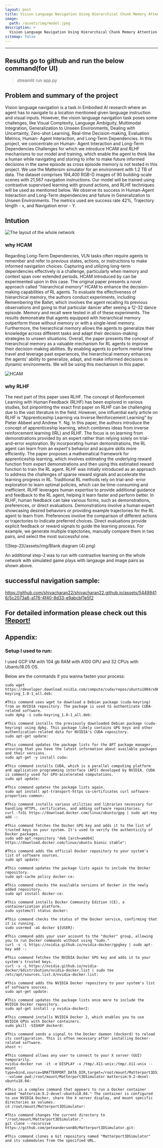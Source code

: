 ```yaml
---
layout: post
title: Vision Language Navigation Using Hierarchical Chunk Memory Attention and Reinforcement Learning with Human Feedback
image: 
  path: /assets/img/model.jpeg
description: >
  Vision Language Navigation Using Hierarchical Chunk Memory Attention and Reinforcement Learning with Human Feedback
sitemap: false
---
```

---

## Results go to github and run the below command(for UI)
> streamlit run app.py

## Problem and summary of the project

Vision language navigation is a task in Embodied AI research where an agent has to navigate to a location mentioned given language instruction and visual inputs. However, the vision language navigation task poses some challenges, like Visual Complexity, Language Ambiguity, Multimodal Integration, Generalization to Unseen Environments, Dealing with Uncertainty, Zero-shot Learning, Real-time Decision-making, Evaluation Metrics, Human- Agent Interaction, and Long-Term Dependencies. In this project, we concentrate on Human- Agent Interaction and Long-Term Dependencies Challenges for which we introduce HCAM and RLHF mechanisms to our model and training, which enable the agent to think like a human while navigating and storing to infer to make future informed decisions in the same episode as cross episode memory is not tested in this project. We use the Mattersim simulator for an environment with 1.2 TB of data. The dataset comprises 194,400 RGB-D images of 90 building-scale scenes with 21,567 navigation instructions. Our model will be trained using contrastive supervised learning with ground actions, and RLHF techniques will be used as mentioned below. We observe its success in Human-Agent Interaction and Long-Term dependencies and failure in Generalization to Unseen Environments. The metrics used are success rate 42%, Trajectory length - x, and Navigation error - Y.  

## Intution 

![The layout of the whole network](/assets/img/arvl.jpeg)

### why HCAM

Regarding Long-Term Dependencies, VLN tasks often require agents to remember and refer to previous states, actions, or instructions to make informed navigation choices. Capturing and utilizing long-term dependencies effectively is a challenge, particularly when memory and context span over extended periods. HCAM introduced by can be experimented upon in this case. The original paper presents a novel approach called "hierarchical memory" HCAM to enhance the decision-making capabilities of RL agents. To evaluate the effectiveness of hierarchical memory, the authors conduct experiments, including Remembering the Ballet, which involves the agent recalling its previous observations and going to that particular dancer after seeing a 12-32 dance episode. Memory and recall were tested in all of these experiments. The results demonstrate that agents equipped with hierarchical memory outperform those without memory or with a single-level memory.
Furthermore, the hierarchical memory allows the agents to generalize their knowledge across different tasks and adapt their decision-making strategies to unseen situations. Overall, the paper presents the concept of hierarchical memory as a valuable mechanism for RL agents to improve their decision-making abilities. By enabling agents to perform mental time travel and leverage past experiences, the hierarchical memory enhances the agents' ability to generalize, adapt, and make informed decisions in dynamic environments. We will be using this mechanism in this paper.

![HCAM](/assets/img/Hcam.png)

### why RLHF

The next part of this paper uses RLHF. The concept of Reinforcement Learning with Human Feedback (RLHF) has been explored in various studies, but pinpointing the exact first paper on RLHF can be challenging due to the vast literature in the field. However, one influential early article on RLHF is "Apprenticeship Learning via Inverse Reinforcement Learning" by Pieter Abbeel and Andrew Y. Ng. In this paper, the authors introduce the concept of apprenticeship learning, which combines ideas from inverse reinforcement learning (IRL) and RLHF. The focus is on learning from demonstrations provided by an expert rather than relying solely on trial-and-error exploration. By incorporating human demonstrations, the RL agent can learn from an expert's behavior and acquire skills more efficiently. The paper proposes a mathematical framework for apprenticeship learning, which involves estimating the underlying reward function from expert demonstrations and then using this estimated reward function to train the RL agent.
RLHF was initially introduced as an approach to address the challenges of sparse reward signals and accelerate the learning progress in RL. Traditional RL methods rely on trial-and- error exploration to learn optimal policies, which can be time-consuming and inefficient. RLHF leverages human expertise to provide additional guidance and feedback to the RL agent, helping it learn faster and perform better. In RLHF, human feedback can take various forms, such as demonstrations, preferences, or direct evaluations. Demonstrations involve a human expert showcasing desired behaviors or providing example trajectories for the RL agent to learn from. Preferences involve the comparison of different actions or trajectories to indicate preferred choices. Direct evaluations provide explicit feedback or reward signals to guide the learning process. For example, we generate multiple trajectories, manually compare them in two pairs, and select the most successful one.

![Step-2](/assets/img/Blank diagram (4).png)  

An additional step-2 was to run with contrastive learning on the whole network with simulated game plays with langauge and image pairs as shown above.


## successful navigation sample:
https://github.com/shivacharan22/shivacharan22.github.io/assets/54499416/5c2073a6-a176-4f40-8d33-e9abcbf1e5f2


## For detailed information please check out this [!Report!](https://github.com/shivacharan22/shivacharan22.github.io/files/12554322/Capstone_report_upload_.pdf)


## Appendix:

### Setup I used to run:

I used GCP VM with 104 gb RAM with A100 GPU and 32 CPUs with Ubantu18.05 OS.

Below are the commands if you wanna fasten your process:
```
sudo wget https://developer.download.nvidia.com/compute/cuda/repos/ubuntu1804/x86_64/cuda-keyring_1.0-1_all.deb:

#This command uses wget to download a Debian package (cuda-keyring) from an NVIDIA repository. The package is used to authenticate CUDA-related software.
sudo dpkg -i cuda-keyring_1.0-1_all.deb:

#This command installs the previously downloaded Debian package (cuda-keyring) using dpkg. This package likely contains GPG keys and other authentication-related data for NVIDIA's CUDA repository.
sudo apt-get update:

#This command updates the package lists for the APT package manager, ensuring that you have the latest information about available packages and their versions.
sudo apt-get -y install cuda:

#This command installs CUDA, which is a parallel computing platform and application programming interface (API) developed by NVIDIA. CUDA is commonly used for GPU-accelerated computations.
sudo apt update:

#This command updates the package lists again.
sudo apt install apt-transport-https ca-certificates curl software-properties-common:

#This command installs various utilities and libraries necessary for handling HTTPS, certificates, and adding software repositories.
curl -fsSL https://download.docker.com/linux/ubuntu/gpg | sudo apt-key add -:

#This command fetches the Docker GPG key and adds it to the list of trusted keys on your system. It's used to verify the authenticity of Docker packages.
sudo add-apt-repository "deb [arch=amd64] https://download.docker.com/linux/ubuntu bionic stable":

#This command adds the official Docker repository to your system's list of software sources.
sudo apt update:

#This command updates the package lists again to include the Docker repository.
sudo apt-cache policy docker-ce:

#This command checks the available versions of Docker in the newly added repository.
sudo apt install docker-ce:

#This command installs Docker Community Edition (CE), a containerization platform.
sudo systemctl status docker:

#This command checks the status of the Docker service, confirming that it is running.
sudo usermod -aG docker ${USER}:

#This command adds your user account to the "docker" group, allowing you to run Docker commands without using "sudo."
curl -s -L https://nvidia.github.io/nvidia-docker/gpgkey | sudo apt-key add -:

#This command fetches the NVIDIA Docker GPG key and adds it to your system's trusted keys.
curl -s -L https://nvidia.github.io/nvidia-docker/$distribution/nvidia-docker.list | sudo tee /etc/apt/sources.list.d/nvidia-docker.list:

#This command adds the NVIDIA Docker repository to your system's list of software sources.
sudo apt-get update:

#This command updates the package lists once more to include the NVIDIA Docker repository.
sudo apt-get install -y nvidia-docker2:

#This command installs NVIDIA Docker 2, which enables you to use NVIDIA GPUs with Docker containers.
sudo pkill -SIGHUP dockerd:

#This command sends a signal to the Docker daemon (dockerd) to reload its configuration. This is often necessary after installing Docker-related software.
xhost +:

#This command allows any user to connect to your X server (GUI) temporarily.
nvidia-docker run -it -e DISPLAY -v /tmp/.X11-unix:/tmp/.X11-unix --mount type=bind,source=$MATTERPORT_DATA_DIR,target=/root/mount/Matterport3DSimulator/data/v1/scans,readonly --volume pwd:/root/mount/Matterport3DSimulator mattersim:9.2-devel-ubuntu18.04:

#This is a complex command that appears to run a Docker container named "mattersim:9.2-devel-ubuntu18.04." The container is configured to use NVIDIA Docker, share the X server display, and mount specific directories as volumes.
cd /root/mount/Matterport3DSimulator:

#This command changes the current directory to "/root/mount/Matterport3DSimulator."
git clone --recursive https://github.com/peteanderson80/Matterport3DSimulator.git:

#This command clones a Git repository named "Matterport3DSimulator" and its submodules from the specified URL.
```